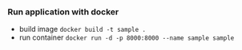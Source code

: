 ### Run application with docker ###

- build image
`docker build -t sample .`
- run container
`docker run -d -p 8000:8000 --name sample sample`